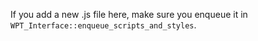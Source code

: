 If you add a new .js file here, make sure you enqueue it in
`WPT_Interface::enqueue_scripts_and_styles`.
